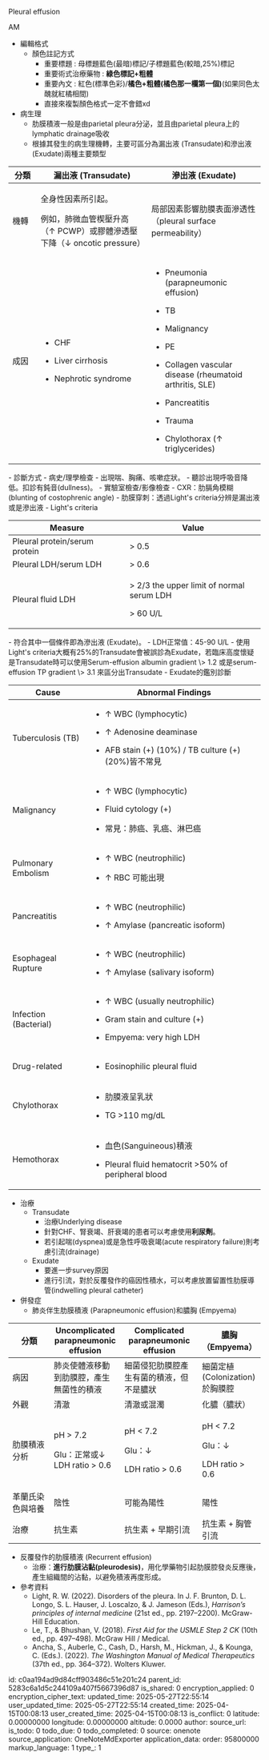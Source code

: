 Pleural effusion

AM

- 編輯格式
  - 顏色註記方式
    - 重要標題 : 母標題藍色(最暗)標記/子標題藍色(較暗,25%)標記
    - 重要術式治療藥物 : **綠色標記+粗體**
    - 重要內文 : 紅色(標準色彩)/**橘色+粗體(橘色那一欄第一個)**(如果同色太醜就紅橘相間)
    - 直接來複製顏色格式一定不會錯xd
- 病生理
  - 肋膜積液一般是由parietal pleura分泌，並且由parietal pleura上的lymphatic drainage吸收
  - 根據其發生的病生理機轉，主要可區分為漏出液 (Transudate)和滲出液 (Exudate)兩種主要類型
<table>
<colgroup>
<col style="width: 11%" />
<col style="width: 43%" />
<col style="width: 44%" />
</colgroup>
<thead>
<tr class="header">
<th>分類</th>
<th>漏出液 (Transudate)</th>
<th>滲出液 (Exudate)</th>
</tr>
</thead>
<tbody>
<tr class="odd">
<td>機轉</td>
<td><p>全身性因素所引起。</p>
<p>例如，肺微血管楔壓升高（↑ PCWP）或膠體滲透壓下降（↓ oncotic pressure）</p></td>
<td>局部因素影響肋膜表面滲透性（pleural surface permeability）</td>
</tr>
<tr class="even">
<td>成因</td>
<td><ul>
<li><p>CHF</p></li>
<li><p>Liver cirrhosis</p></li>
<li><p>Nephrotic syndrome</p></li>
</ul></td>
<td><ul>
<li><p>Pneumonia (parapneumonic effusion)</p></li>
<li><p>TB</p></li>
<li><p>Malignancy</p></li>
<li><p>PE</p></li>
<li><p>Collagen vascular disease (rheumatoid arthritis, SLE)</p></li>
<li><p>Pancreatitis</p></li>
<li><p>Trauma</p></li>
<li><p>Chylothorax (↑ triglycerides)</p></li>
</ul></td>
</tr>
</tbody>
</table>
- 診斷方式
  - 病史/理學檢查
    - 出現喘、胸痛、咳嗽症狀。
    - 聽診出現呼吸音降低。扣診有鈍音(dullness)。
  - 實驗室檢查/影像檢查
    - CXR：肋膈角模糊 (blunting of costophrenic angle)
    - 肋膜穿刺：透過Light's criteria分辨是漏出液或是滲出液
  - Light's criteria
<table>
<colgroup>
<col style="width: 46%" />
<col style="width: 53%" />
</colgroup>
<thead>
<tr class="header">
<th><strong>Measure</strong></th>
<th><strong>Value</strong></th>
</tr>
</thead>
<tbody>
<tr class="odd">
<td>Pleural protein/serum protein</td>
<td>&gt; 0.5</td>
</tr>
<tr class="even">
<td>Pleural LDH/serum LDH</td>
<td>&gt; 0.6</td>
</tr>
<tr class="odd">
<td>Pleural fluid LDH</td>
<td><p>&gt; 2/3 the upper limit of normal serum LDH</p>
<p>&gt; 60 U/L</p></td>
</tr>
</tbody>
</table>
- 符合其中一個條件即為滲出液 (Exudate)。
- LDH正常值：45-90 U/L
- 使用Light's criteria大概有25%的Transudate會被誤診為Exudate，若臨床高度懷疑是Transudate時可以使用Serum-effusion albumin gradient \> 1.2 或是serum-effusion TP gradient \> 3.1 來區分出Transudate
- Exudate的鑑別診斷
<table>
<colgroup>
<col style="width: 31%" />
<col style="width: 68%" />
</colgroup>
<thead>
<tr class="header">
<th><strong>Cause</strong></th>
<th><strong>Abnormal Findings</strong></th>
</tr>
</thead>
<tbody>
<tr class="odd">
<td>Tuberculosis (TB)</td>
<td><ul>
<li><p>↑ WBC (lymphocytic)</p></li>
<li><p>↑ Adenosine deaminase</p></li>
<li><p>AFB stain (+) (10%) / TB culture (+) (20%)皆不常見</p></li>
</ul></td>
</tr>
<tr class="even">
<td>Malignancy</td>
<td><ul>
<li><p>↑ WBC (lymphocytic)</p></li>
<li><p>Fluid cytology (+)</p></li>
<li><p>常見：肺癌、乳癌、淋巴癌</p></li>
</ul></td>
</tr>
<tr class="odd">
<td>Pulmonary Embolism</td>
<td><ul>
<li><p>↑ WBC (neutrophilic)</p></li>
<li><p>↑ RBC 可能出現</p></li>
</ul></td>
</tr>
<tr class="even">
<td>Pancreatitis</td>
<td><ul>
<li><p>↑ WBC (neutrophilic)</p></li>
<li><p>↑ Amylase (pancreatic isoform)</p></li>
</ul></td>
</tr>
<tr class="odd">
<td>Esophageal Rupture</td>
<td><ul>
<li><p>↑ WBC (neutrophilic)</p></li>
<li><p>↑ Amylase (salivary isoform)</p></li>
</ul></td>
</tr>
<tr class="even">
<td>Infection (Bacterial)</td>
<td><ul>
<li><p>↑ WBC (usually neutrophilic)</p></li>
<li><p>Gram stain and culture (+)</p></li>
<li><p>Empyema: very high LDH</p></li>
</ul></td>
</tr>
<tr class="odd">
<td>Drug-related</td>
<td><ul>
<li><p>Eosinophilic pleural fluid</p></li>
</ul></td>
</tr>
<tr class="even">
<td>Chylothorax</td>
<td><ul>
<li><p>肋膜液呈乳狀</p></li>
<li><p>TG &gt;110 mg/dL</p></li>
</ul></td>
</tr>
<tr class="odd">
<td>Hemothorax</td>
<td><ul>
<li><p>血色(Sanguineous)積液</p></li>
<li><p>Pleural fluid hematocrit &gt;50% of peripheral blood</p></li>
</ul></td>
</tr>
</tbody>
</table>

- 治療
  - Transudate
    - 治療Underlying disease
    - 針對CHF、腎衰竭、肝衰竭的患者可以考慮使用**利尿劑**。
    - 若引起喘(dyspnea)或是急性呼吸衰竭(acute respiratory failure)則考慮引流(drainage)
  - Exudate
    - 要進一步survey原因
    - 進行引流，對於反覆發作的癌因性積水，可以考慮放置留置性肋膜導管(indwelling pleural catheter)
- 併發症
  - 肺炎伴生肋膜積液 (Parapneumonic effusion)和膿胸 (Empyema)
<table>
<colgroup>
<col style="width: 17%" />
<col style="width: 28%" />
<col style="width: 31%" />
<col style="width: 23%" />
</colgroup>
<thead>
<tr class="header">
<th>分類</th>
<th>Uncomplicated parapneumonic effusion</th>
<th>Complicated parapneumonic effusion</th>
<th>膿胸（Empyema）</th>
</tr>
</thead>
<tbody>
<tr class="odd">
<td>病因</td>
<td>肺炎使體液移動到肋膜腔，產生無菌性的積液</td>
<td>細菌侵犯肋膜腔產生有菌的積液，但不是膿狀</td>
<td>細菌定植(Colonization)於胸膜腔</td>
</tr>
<tr class="even">
<td>外觀</td>
<td>清澈</td>
<td>清澈或混濁</td>
<td>化膿（膿狀）</td>
</tr>
<tr class="odd">
<td>肋膜積液分析</td>
<td><p>pH &gt; 7.2</p>
<p>Glu：正常或↓<br />
LDH ratio &gt; 0.6</p></td>
<td><p>pH &lt; 7.2</p>
<p>Glu：↓</p>
<p>LDH ratio &gt; 0.6</p></td>
<td><p>pH &lt; 7.2</p>
<p>Glu：↓</p>
<p>LDH ratio &gt; 0.6</p></td>
</tr>
<tr class="even">
<td>革蘭氏染色與培養</td>
<td>陰性</td>
<td>可能為陽性</td>
<td>陽性</td>
</tr>
<tr class="odd">
<td>治療</td>
<td>抗生素</td>
<td>抗生素 + 早期引流</td>
<td>抗生素 + 胸管引流</td>
</tr>
</tbody>
</table>

- 反覆發作的肋膜積液 (Recurrent effusion)
  - 治療：**進行肋膜沾黏(pleurodesis)**，用化學藥物引起肋膜腔發炎反應後，產生組織間的沾黏，以避免積液再度形成。
- 參考資料
  - Light, R. W. (2022). Disorders of the pleura. In J. F. Brunton, D. L. Longo, S. L. Hauser, J. Loscalzo, & J. Jameson (Eds.), *Harrison’s principles of internal medicine* (21st ed., pp. 2197–2200). McGraw-Hill Education.
  - Le, T., & Bhushan, V. (2018). *First Aid for the USMLE Step 2 CK* (10th ed., pp. 497–498). McGraw Hill / Medical.
  - Ancha, S., Auberle, C., Cash, D., Harsh, M., Hickman, J., & Kounga, C. (Eds.). (2022). *The Washington Manual of Medical Therapeutics* (37th ed., pp. 364–372). Wolters Kluwer.


id: c0aa194ad9d84cff903486c51e201c24
parent_id: 5283c6a1d5c244109a407f5667396d87
is_shared: 0
encryption_applied: 0
encryption_cipher_text: 
updated_time: 2025-05-27T22:55:14
user_updated_time: 2025-05-27T22:55:14
created_time: 2025-04-15T00:08:13
user_created_time: 2025-04-15T00:08:13
is_conflict: 0
latitude: 0.00000000
longitude: 0.00000000
altitude: 0.0000
author: 
source_url: 
is_todo: 0
todo_due: 0
todo_completed: 0
source: onenote
source_application: OneNoteMdExporter
application_data: 
order: 95800000
markup_language: 1
type_: 1